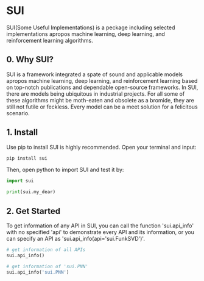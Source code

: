 # SUI
SUI(Some Useful Implementations) is a peckage including selected implementations apropos machine learning, deep learning, and reinforcement learning algorithms.

## 0. Why SUI?
SUI is a framework integrated a spate of sound and applicable models apropos machine learning, deep learning, and reinforcement learning based on top-notch publications and dependable open-source frameworks. In SUI, there are models being ubiquitous in industrial projects. For all some of these algorithms might be moth-eaten and obsolete as a bromide, they are still not futile or feckless. Every model can be a meet solution for a felicitous scenario.

## 1. Install
Use pip to install SUI is highly recommended. Open your terminal and input:
```bash
pip install sui
```
Then, open python to import SUI and test it by:
```python
import sui

print(sui.my_dear)
```

## 2. Get Started
To get information of any API in SUI, you can call the function 'sui.api_info' with no specified 'api' to demonstrate every API and its information, or you can specify an API as 'sui.api_info(api='sui.FunkSVD')'.
```python
# get information of all APIs
sui.api_info()

# get information of 'sui.PNN'
sui.api_info('sui.PNN')
```
